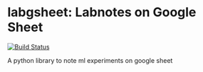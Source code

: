 # labgsheet: Labnotes on Google Sheet

[![Build Status](https://travis-ci.org/shotarok/labgsheet.svg?branch=master)](https://travis-ci.org/shotarok/labgsheet)

A python library to note ml experiments on google sheet

